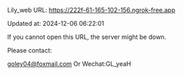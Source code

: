 Lily_web URL: https://222f-61-165-102-156.ngrok-free.app

Updated at: 2024-12-06 06:22:01

If you cannot open this URL, the server might be down.

Please contact: 

goley04@foxmail.com Or Wechat:GL_yeaH